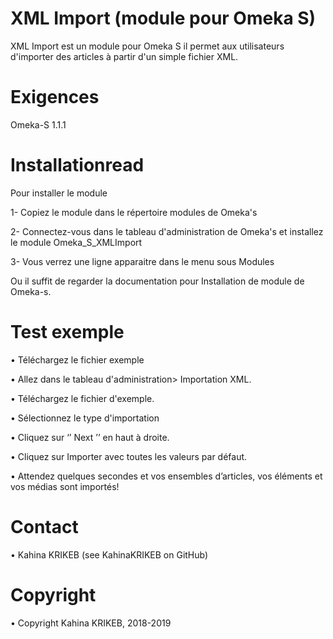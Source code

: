 # XML Import (module pour Omeka S)
XML Import est un module pour Omeka S il permet aux utilisateurs d'importer des articles à partir d'un simple fichier XML.

# Exigences
Omeka-S 1.1.1

# Installationread
Pour installer le module

1-	Copiez le module dans le répertoire modules de Omeka's

2-	Connectez-vous dans le tableau d'administration de Omeka's et installez le module Omeka_S_XMLImport

3-	Vous verrez une ligne apparaitre dans le menu sous Modules

Ou il suffit de regarder la documentation pour Installation de module de  Omeka-s.

#  Test exemple 
•	Téléchargez le fichier exemple  

•	Allez dans le tableau d'administration> Importation XML.

•	Téléchargez le fichier d'exemple.

•	Sélectionnez le type d'importation

•	Cliquez sur ‘’ Next ’’ en haut à droite.

•	Cliquez sur Importer avec toutes les valeurs par défaut.

•	Attendez quelques secondes et vos ensembles d’articles, vos éléments et vos médias sont importés!

# Contact
•	Kahina KRIKEB (see KahinaKRIKEB on GitHub)

# Copyright
•	Copyright Kahina KRIKEB, 2018-2019
